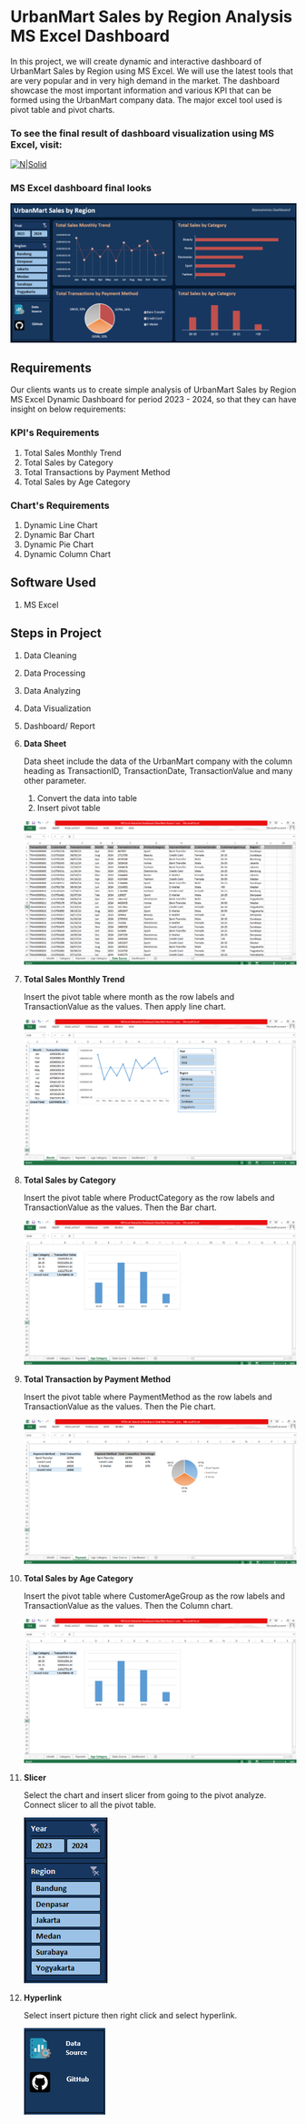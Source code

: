 # UrbanMart Sales by Region Analysis MS Excel Dashboard

In this project, we will create dynamic and interactive dashboard of UrbanMart Sales by Region using MS Excel. We will use the latest tools that are very popular and in very high demand in the market. The dashboard showcase the most important information and various KPI that can be formed using the UrbanMart company data. The major excel tool used is pivot table and pivot charts.

### To see the final result of dashboard visualization using MS Excel, visit:

[![N|Solid](https://img.shields.io/badge/Microsoft_Excel-217346?style=for-the-badge&logo=microsoft-excel&logoColor=white)](https://1drv.ms/x/c/0650c4db5a26dd3c/IQSFSvG_IVPUSZkukJ_3mdRIAbXNJyLKZnGxdCZlGVIVtis?em=2&AllowTyping=True&ActiveCell='Dashboard'!C28&wdHideGridlines=True&wdHideHeaders=True&wdInConfigurator=True&wdInConfigurator=True)

### MS Excel dashboard final looks

![image alt](https://github.com/Biancaninna/MS-Excel-Interactive-Dashboard-Version-1-UrbanMart-Sales/blob/56c11d825e914187867568329fcb3cb23cbc2aee/MS%20Excel%20Interactive%20Dashboard%20Version%201.0.png)

## Requirements

Our clients wants us to create simple analysis of UrbanMart Sales by Region MS Excel Dynamic Dashboard for period 2023 - 2024, so that they can have insight on below requirements:

### KPI's Requirements
1. Total Sales Monthly Trend
2. Total Sales by Category
3. Total Transactions by Payment Method
4. Total Sales by Age Category

### Chart's Requirements
1. Dynamic Line Chart
2. Dynamic Bar Chart
3. Dynamic Pie Chart
4. Dynamic Column Chart

## Software Used
1. MS Excel

## Steps in Project
1. Data Cleaning
2. Data Processing
3. Data Analyzing
4. Data Visualization
5. Dashboard/ Report

1. **Data Sheet**

    Data sheet include the data of the UrbanMart company with the column heading as TransactionID, TransactionDate, TransactionValue and many other parameter.

    1. Convert the data into table
    2. Insert pivot table 

    ![image alt](https://github.com/Biancaninna/MS-Excel-Interactive-Dashboard-Version-1-UrbanMart-Sales/blob/3f1968be0b4dfbce27e58ad7e9d31e90023b200e/Images/Data%20Source.png)

2. **Total Sales Monthly Trend**

    Insert the pivot table where month as the row labels and TransactionValue as the values. Then apply line chart.

     ![image alt](https://github.com/Biancaninna/MS-Excel-Interactive-Dashboard-Version-1-UrbanMart-Sales/blob/3f1968be0b4dfbce27e58ad7e9d31e90023b200e/Images/Total%20Sales%20Monthly%20Trend.png)

3. **Total Sales by Category**

    Insert the pivot table where ProductCategory as the row labels and TransactionValue as the values. Then the Bar chart.

   ![image alt](https://github.com/Biancaninna/MS-Excel-Interactive-Dashboard-Version-1-UrbanMart-Sales/blob/3f1968be0b4dfbce27e58ad7e9d31e90023b200e/Images/Total%20Sales%20by%20Age%20Category.png)

4. **Total Transaction by Payment Method**

    Insert the pivot table where PaymentMethod as the row labels and TransactionValue as the values. Then the Pie chart.

   ![image alt](https://github.com/Biancaninna/MS-Excel-Interactive-Dashboard-Version-1-UrbanMart-Sales/blob/3f1968be0b4dfbce27e58ad7e9d31e90023b200e/Images/Total%20Transaction%20by%20Payment%20Method.png)

5. **Total Sales by Age Category**

    Insert the pivot table where CustomerAgeGroup as the row labels and TransactionValue as the values. Then the Column chart.

   ![image alt](https://github.com/Biancaninna/MS-Excel-Interactive-Dashboard-Version-1-UrbanMart-Sales/blob/3f1968be0b4dfbce27e58ad7e9d31e90023b200e/Images/Total%20Sales%20by%20Age%20Category.png)
   
7.  **Slicer**

    Select the chart and insert slicer from going to the pivot analyze. Connect slicer to all the pivot table.

    ![image alt](https://github.com/Biancaninna/MS-Excel-Interactive-Dashboard-Version-1-UrbanMart-Sales/blob/3f1968be0b4dfbce27e58ad7e9d31e90023b200e/Images/Slicer.png)
    
9.  **Hyperlink**

    Select insert picture then right click and select hyperlink.

    ![image alt](https://github.com/Biancaninna/MS-Excel-Interactive-Dashboard-Version-1-UrbanMart-Sales/blob/3f1968be0b4dfbce27e58ad7e9d31e90023b200e/Images/Hyperlink.png)

